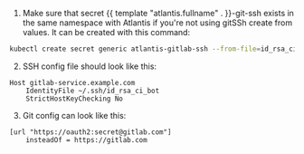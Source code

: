 1. Make sure that secret {{ template "atlantis.fullname" . }}-git-ssh exists in the same namespace with Atlantis if you're not using gitSSh create from values. It can be created with this command:

```bash
kubectl create secret generic atlantis-gitlab-ssh --from-file=id_rsa_ci_bot=id_rsa_ci_bot --from-file=config=ssh_config -n infra
```

2. SSH config file should look like this:

```text
Host gitlab-service.example.com
    IdentityFile ~/.ssh/id_rsa_ci_bot
    StrictHostKeyChecking No
```

3. Git config can look like this:
```
[url "https://oauth2:secret@gitlab.com"]
    insteadOf = https://gitlab.com
```

